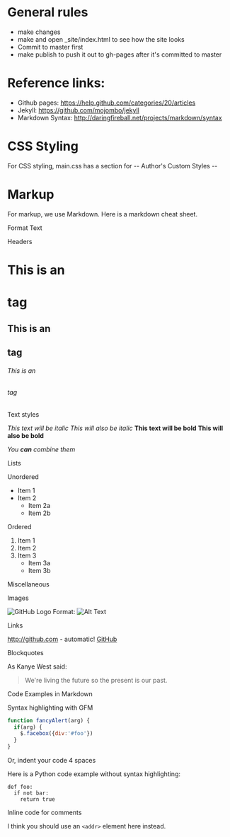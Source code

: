 
# General rules
 * make changes
 * make and open _site/index.html to see how the site looks
 * Commit to master first
 * make publish to push it out to gh-pages after it's committed to master

# Reference links:

* Github pages: https://help.github.com/categories/20/articles
* Jekyll: https://github.com/mojombo/jekyll
* Markdown Syntax: http://daringfireball.net/projects/markdown/syntax

# CSS Styling

For CSS styling, main.css has a section for -- Author's Custom Styles --

# Markup

For markup, we use Markdown. Here is a markdown cheat sheet.

Format Text

Headers

# This is an <h1> tag
## This is an <h2> tag
###### This is an <h6> tag

Text styles

*This text will be italic*
_This will also be italic_
**This text will be bold**
__This will also be bold__

*You **can** combine them*

Lists

Unordered

* Item 1
* Item 2
  * Item 2a
  * Item 2b

Ordered

1. Item 1
2. Item 2
3. Item 3
   * Item 3a
   * Item 3b

Miscellaneous

Images

![GitHub Logo](/images/logo.png)
Format: ![Alt Text](url)

Links

http://github.com - automatic!
[GitHub](http://github.com)

Blockquotes

As Kanye West said:

> We're living the future so
> the present is our past.

Code Examples in Markdown

Syntax highlighting with GFM

```javascript
function fancyAlert(arg) {
  if(arg) {
    $.facebox({div:'#foo'})
  }
}
```

Or, indent your code 4 spaces

Here is a Python code example
without syntax highlighting:

    def foo:
      if not bar:
        return true

Inline code for comments

I think you should use an
`<addr>` element here instead.


